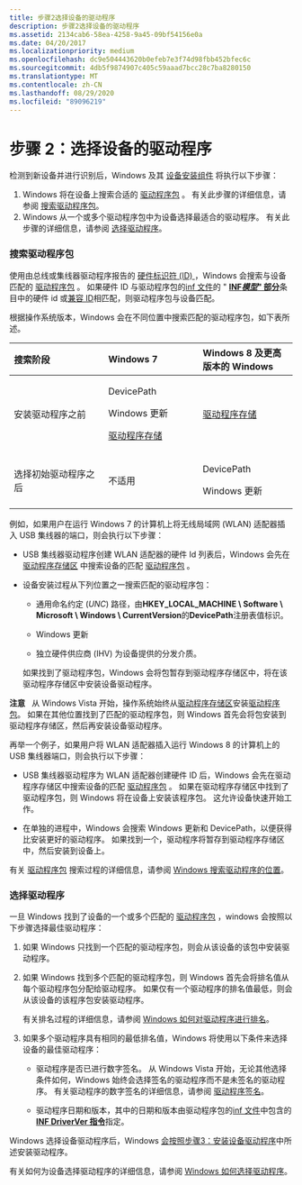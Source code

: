 ```yaml
---
title: 步骤2选择设备的驱动程序
description: 步骤2选择设备的驱动程序
ms.assetid: 2134cab6-58ea-4258-9a45-09bf54156e0a
ms.date: 04/20/2017
ms.localizationpriority: medium
ms.openlocfilehash: dc9e504443620b0efeb7e3f74d98fbb452bfec6c
ms.sourcegitcommit: 4db5f9874907c405c59aaad7bcc28c7ba8280150
ms.translationtype: MT
ms.contentlocale: zh-CN
ms.lasthandoff: 08/29/2020
ms.locfileid: "89096219"
---
```

# <a name="step-2-a-driver-for-the-device-is-selected"></a>步骤 2：选择设备的驱动程序


检测到新设备并进行识别后，Windows 及其 [设备安装组件](/previous-versions/ff541277(v=vs.85)) 将执行以下步骤：

1.  Windows 将在设备上搜索合适的 [驱动程序包](driver-packages.md) 。 有关此步骤的详细信息，请参阅 [搜索驱动程序包](#searching-for-the-driver)。
2.  Windows 从一个或多个驱动程序包中为设备选择最适合的驱动程序。 有关此步骤的详细信息，请参阅 [选择驱动程序](#selecting-the-driver)。

### <a name="searching-for-the-driver-package"></a><a href="" id="searching-for-the-driver"></a>搜索驱动程序包

使用由总线或集线器驱动程序报告的 [硬件标识符 (ID) ](hardware-ids.md) ，Windows 会搜索与设备匹配的 [驱动程序包](driver-packages.md) 。 如果硬件 ID 与驱动程序包的[inf 文件](overview-of-inf-files.md)的 " [**INF*模型*" 部分**](inf-models-section.md)条目中的硬件 id 或[兼容 ID](compatible-ids.md)相匹配，则驱动程序包与设备匹配。

根据操作系统版本，Windows 会在不同位置中搜索匹配的驱动程序包，如下表所述。

<table>
<colgroup>
<col width="33%" />
<col width="33%" />
<col width="33%" />
</colgroup>
<thead>
<tr class="header">
<th align="left">搜索阶段</th>
<th align="left">Windows 7</th>
<th align="left">Windows 8 及更高版本的 Windows</th>
</tr>
</thead>
<tbody>
<tr class="odd">
<td align="left">安装驱动程序之前</td>
<td align="left"><p>DevicePath</p>
<p>Windows 更新</p>
<p><a href="driver-store.md" data-raw-source="[Driver store](driver-store.md)">驱动程序存储</a></p></td>
<td align="left"><a href="driver-store.md" data-raw-source="[Driver store](driver-store.md)">驱动程序存储</a></td>
</tr>
<tr class="even">
<td align="left">选择初始驱动程序之后</td>
<td align="left"><p>不适用</p></td>
<td align="left"><p>DevicePath</p>
<p>Windows 更新</p></td>
</tr>
</tbody>
</table>

 

例如，如果用户在运行 Windows 7 的计算机上将无线局域网 (WLAN) 适配器插入 USB 集线器的端口，则会执行以下步骤：

-   USB 集线器驱动程序创建 WLAN 适配器的硬件 Id 列表后，Windows 会先在 [驱动程序存储区](driver-store.md) 中搜索设备的匹配 [驱动程序包](driver-packages.md) 。

-   设备安装过程从下列位置之一搜索匹配的驱动程序包：

    -   通用命名约定 (*UNC*) 路径，由**HKEY_LOCAL_MACHINE \\ Software \\ Microsoft \\ Windows \\ CurrentVersion**的**DevicePath**注册表值标识。

    -   Windows 更新

    -   独立硬件供应商 (IHV) 为设备提供的分发介质。

    如果找到了驱动程序包，Windows 会将包暂存到驱动程序存储区中，将在该驱动程序存储区中安装设备驱动程序。

**注意**   从 Windows Vista 开始，操作系统始终从[驱动程序存储区](driver-store.md)安装[驱动程序包](driver-packages.md)。 如果在其他位置找到了匹配的驱动程序包，则 Windows 首先会将包安装到驱动程序存储区，然后再安装设备驱动程序。

 

再举一个例子，如果用户将 WLAN 适配器插入运行 Windows 8 的计算机上的 USB 集线器端口，则会执行以下步骤：

-   USB 集线器驱动程序为 WLAN 适配器创建硬件 ID 后，Windows 会先在驱动程序存储区中搜索设备的匹配 [驱动程序包](driver-packages.md) 。 如果在驱动程序存储区中找到了驱动程序包，则 Windows 将在设备上安装该程序包。 这允许设备快速开始工作。

-   在单独的进程中，Windows 会搜索 Windows 更新和 DevicePath，以便获得比安装更好的驱动程序。 如果找到一个，驱动程序将暂存到驱动程序存储区中，然后安装到设备上。

有关 [驱动程序包](driver-packages.md) 搜索过程的详细信息，请参阅 [Windows 搜索驱动程序的位置](./how-windows-selects-a-driver-for-a-device.md)。

### <a name="selecting-the-driver"></a>选择驱动程序

一旦 Windows 找到了设备的一个或多个匹配的 [驱动程序包](driver-packages.md) ，windows 会按照以下步骤选择最佳驱动程序：

1.  如果 Windows 只找到一个匹配的驱动程序包，则会从该设备的该包中安装驱动程序。

2.  如果 Windows 找到多个匹配的驱动程序包，则 Windows 首先会将排名值从每个驱动程序包分配给驱动程序。 如果仅有一个驱动程序的排名值最低，则会从该设备的该程序包安装驱动程序。

    有关排名过程的详细信息，请参阅 [Windows 如何对驱动程序进行排名](how-setup-ranks-drivers--windows-vista-and-later-.md)。

3.  如果多个驱动程序具有相同的最低排名值，Windows 将使用以下条件来选择设备的最佳驱动程序：

    -   驱动程序是否已进行数字签名。 从 Windows Vista 开始，无论其他选择条件如何，Windows 始终会选择签名的驱动程序而不是未签名的驱动程序。 有关驱动程序的数字签名的详细信息，请参阅 [驱动程序签名](driver-signing.md)。

    -   驱动程序日期和版本，其中的日期和版本由驱动程序包的[inf 文件](overview-of-inf-files.md)中包含的[**INF DriverVer 指令**](inf-driverver-directive.md)指定。

Windows 选择设备驱动程序后，Windows [会按照步骤3：安装设备驱动程序](step-3--the-driver-for-the-device-is-installed.md)中所述安装驱动程序。

有关如何为设备选择驱动程序的详细信息，请参阅 [Windows 如何选择驱动程序](how-setup-selects-drivers.md)。

 

